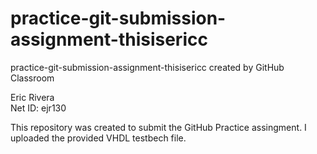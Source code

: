 # practice-git-submission-assignment-thisisericc
practice-git-submission-assignment-thisisericc created by GitHub Classroom

Eric Rivera\
Net ID: ejr130

This repository was created to submit the GitHub Practice assingment.
I uploaded the provided VHDL testbech file. 
